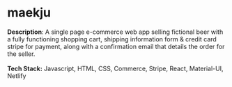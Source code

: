 # maekju

<strong>Description</strong>: A single page e-commerce web app selling fictional beer with a fully functioning shopping cart, shipping information form &  credit card stripe for payment, along with a confirmation email that details the order for the seller. <br/></br>
<strong>Tech Stack:</strong> Javascript, HTML, CSS, Commerce, Stripe, React, Material-UI, Netlify
